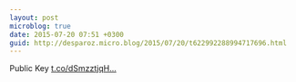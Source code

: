 ```yaml
---
layout: post
microblog: true
date: 2015-07-20 07:51 +0300
guid: http://desparoz.micro.blog/2015/07/20/t622992288994717696.html
---
```

Public Key [t.co/dSmzztjqH...](http://t.co/dSmzztjqHp)
